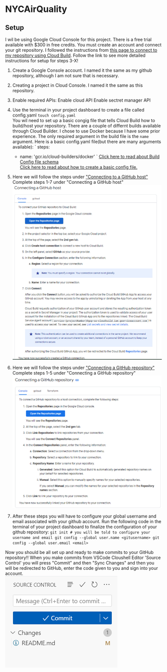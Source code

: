 # NYCAirQuality

## Setup
I wil be using Google Cloud Console for this project. There is a free trial available with $300 in free credits. You must create an account and connect your git repository. I followed the instructions from [this page to connect to my repository using Cloud Build](https://cloud.google.com/build/docs/automating-builds/github/connect-repo-github). Follow the link to see more detailed instructions for setup for steps 3-X!
1. Create a Google Console account.
    I named it the same as my github repository, although I am not sure that is necessary.
1. Creating a project in Cloud Console. I named it the same as this repository. 
1. Enable required APIs:
    Enable cloud API
    Enable sectret manager API
1. Use the terminal in your project dashboard to create a file called config.yaml
    ` touch config.yaml `   
    You wil need to set up a basic congig file that tells Cloud Build how to build/host your repository. There are a couple of differnt builds available through Cloud Builder. I chose to use Docker because I have some prior experience. The only required argument in the build file is the `name` argument. Here is a basic config.yaml file(but there are many arguments available):
    `
    steps:
    - name: 'gcr.io/cloud-builders/docker'
    `
    [Click here to read about Build Config file schema](https://cloud.google.com/build/docs/build-config-file-schema)  
    [Click here to read about how to create a basic config file. ](https://cloud.google.com/build/docs/configuring-builds/create-basic-configuration)

1. Here we will follow the steps under ["Connecting to a GitHub host"](https://cloud.google.com/build/docs/automating-builds/github/connect-repo-github?generation=2nd-gen#connecting_a_github_host)
    Complete steps 1-7 under "Connecting a GitHub host"  
    ![Alt text](Imgs/ConnectingToGitHubHost.png)
1. Here we will follow the steps under ["Connecting a GitHub repository"](https://cloud.google.com/build/docs/automating-builds/github/connect-repo-github?generation=2nd-gen#connecting_a_github_repository_2)
    Complete steps 1-5 under "Connecting a GitHub repository"  
    ![Alt text](Imgs/ConnectingToGitHubRepo.png)
1. After these steps you will have to configure your global username and email associated with your github account. Run the following code in the terminal of your project dashboard to finalize the configuration of your github repository:
    `
    git init # you will be told to configure your username and email
    git config --global user.name <gitusername>
    git config --global user.email <email> 
    `

Now you should be all set up and ready to make commits to your GitHub repository!!
When you make commits from VSCode Cloushell Editor 'Source Control' you will press "Commit" and then "Sync Changes" and then you will be redirected to GitHub, enter the code given to you and sign into your account.  
![Alt text](Imgs/sourcecontrol.png)